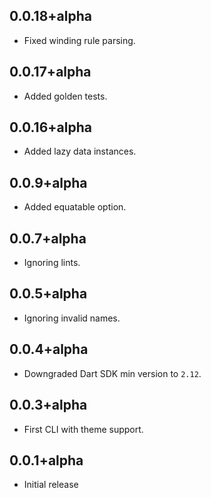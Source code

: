 ## 0.0.18+alpha

* Fixed winding rule parsing.

## 0.0.17+alpha

* Added golden tests.

## 0.0.16+alpha

* Added lazy data instances.

## 0.0.9+alpha

* Added equatable option.

## 0.0.7+alpha

* Ignoring lints.

## 0.0.5+alpha

* Ignoring invalid names.

## 0.0.4+alpha

* Downgraded Dart SDK min version to `2.12`.

## 0.0.3+alpha

* First CLI with theme support.

## 0.0.1+alpha

* Initial release
